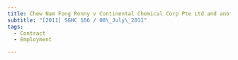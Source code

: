 ```yaml
---
title: Chew Nam Fong Ronny v Continental Chemical Corp Pte Ltd and another 
subtitle: "[2011] SGHC 166 / 08\_July\_2011"
tags:
  - Contract
  - Employment

---
```


